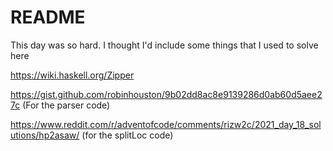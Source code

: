 # README

This day was so hard. I thought I'd include some things that I used to solve here

https://wiki.haskell.org/Zipper

https://gist.github.com/robinhouston/9b02dd8ac8e9139286d0ab60d5aee27c (For the parser code)

https://www.reddit.com/r/adventofcode/comments/rizw2c/2021_day_18_solutions/hp2asaw/ (for the splitLoc code)
